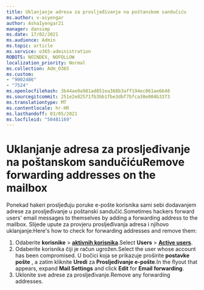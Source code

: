 ```yaml
---
title: Uklanjanje adresa za prosljeđivanje na poštanskom sandučiću
ms.author: v-aiyengar
author: AshaIyengar21
manager: dansimp
ms.date: 17/02/2021
ms.audience: Admin
ms.topic: article
ms.service: o365-administration
ROBOTS: NOINDEX, NOFOLLOW
localization_priority: Normal
ms.collection: Adm_O365
ms.custom:
- "9002486"
- "7524"
ms.openlocfilehash: 3b44ae0a981ad851ea368b3aff194ec061ae6648
ms.sourcegitcommit: 251e2e82571fb3bb1fbe3dbf7bfca30e004b3373
ms.translationtype: MT
ms.contentlocale: hr-HR
ms.lasthandoff: 03/05/2021
ms.locfileid: "50481169"
---
```

# <a name="remove-forwarding-addresses-on-the-mailbox"></a><span data-ttu-id="af75e-102">Uklanjanje adresa za prosljeđivanje na poštanskom sandučiću</span><span class="sxs-lookup"><span data-stu-id="af75e-102">Remove forwarding addresses on the mailbox</span></span>

<span data-ttu-id="af75e-103">Ponekad hakeri prosljeđuju poruke e-pošte korisnika sami sebi dodavanjem adrese za prosljeđivanje u poštanski sandučić.</span><span class="sxs-lookup"><span data-stu-id="af75e-103">Sometimes hackers forward users' email messages to themselves by adding a forwarding address to the mailbox.</span></span> <span data-ttu-id="af75e-104">Slijede upute za provjeru prosljeđivanja adresa i njihovo uklanjanje:</span><span class="sxs-lookup"><span data-stu-id="af75e-104">Here's how to check for forwarding addresses and remove them:</span></span>

1. <span data-ttu-id="af75e-105">Odaberite **korisnike**  >  **[aktivnih korisnika](https://go.microsoft.com/fwlink/p/?linkid=834822)**.</span><span class="sxs-lookup"><span data-stu-id="af75e-105">Select **Users** > **[Active users](https://go.microsoft.com/fwlink/p/?linkid=834822)**.</span></span>
1. <span data-ttu-id="af75e-106">Odaberite korisnika čiji je račun ugrožen.</span><span class="sxs-lookup"><span data-stu-id="af75e-106">Select the user whose account has been compromised.</span></span> <span data-ttu-id="af75e-107">U bočici koja se prikazuje proširite **postavke pošte** , a zatim kliknite **Uredi** za **Prosljeđivanje e-pošte**.</span><span class="sxs-lookup"><span data-stu-id="af75e-107">In the flyout that appears, expand **Mail Settings** and click **Edit** for **Email forwarding**.</span></span>
1. <span data-ttu-id="af75e-108">Uklonite sve adrese za prosljeđivanje.</span><span class="sxs-lookup"><span data-stu-id="af75e-108">Remove any forwarding addresses.</span></span>
